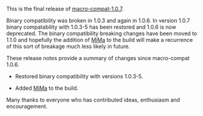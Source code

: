 This is the final release of [macro-compat-1.0.7][macro-compat].

Binary compatibility was broken in 1.0.3 and again in 1.0.6. In version 1.0.7 binary compatability with 1.0.3-5 has
been restored and 1.0.6 is now deprecated. The binary compatibility breaking changes have been moved to 1.1.0 and
hopefully the addition of [MiMa][mima] to the build will make a recurrence of this sort of breakage much less likely
in future.

These release notes provide a summary of changes since macro-compat 1.0.6.

+ Restored binary compatibility with versions 1.0.3-5.

+ Added [MiMa][mima] to the build.

Many thanks to everyone who has contributed ideas, enthusiasm and encouragement.

[macro-compat]: https://github.com/milessabin/macro-compat
[mima]: https://github.com/typesafehub/migration-manager
